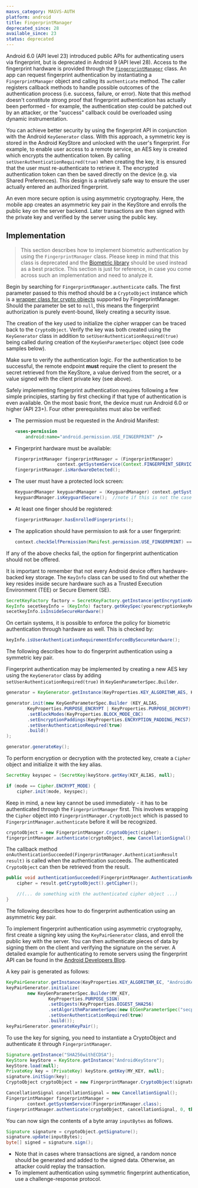 ```yaml
---
masvs_category: MASVS-AUTH
platform: android
title: FingerprintManager
deprecated_since: 28
available_since: 23
status: deprecated
---
```


Android 6.0 (API level 23) introduced public APIs for authenticating users via fingerprint, but is deprecated in Android 9 (API level 28). Access to the fingerprint hardware is provided through the [`FingerprintManager`](https://developer.android.com/reference/android/hardware/fingerprint/ "FingerprintManager") class. An app can request fingerprint authentication by instantiating a `FingerprintManager` object and calling its `authenticate` method. The caller registers callback methods to handle possible outcomes of the authentication process (i.e. success, failure, or error). Note that this method doesn't constitute strong proof that fingerprint authentication has actually been performed - for example, the authentication step could be patched out by an attacker, or the "success" callback could be overloaded using dynamic instrumentation.

You can achieve better security by using the fingerprint API in conjunction with the Android `KeyGenerator` class. With this approach, a symmetric key is stored in the Android KeyStore and unlocked with the user's fingerprint. For example, to enable user access to a remote service, an AES key is created which encrypts the authentication token. By calling `setUserAuthenticationRequired(true)` when creating the key, it is ensured that the user must re-authenticate to retrieve it. The encrypted authentication token can then be saved directly on the device (e.g. via Shared Preferences). This design is a relatively safe way to ensure the user actually entered an authorized fingerprint.

An even more secure option is using asymmetric cryptography. Here, the mobile app creates an asymmetric key pair in the KeyStore and enrolls the public key on the server backend. Later transactions are then signed with the private key and verified by the server using the public key.

## Implementation

> This section describes how to implement biometric authentication by using the `FingerprintManager` class. Please keep in mind that this class is deprecated and the [Biometric library](https://developer.android.com/jetpack/androidx/releases/biometric "Biometric library for Android") should be used instead as a best practice. This section is just for reference, in case you come across such an implementation and need to analyze it.

Begin by searching for `FingerprintManager.authenticate` calls. The first parameter passed to this method should be a `CryptoObject` instance which is a [wrapper class for crypto objects](https://developer.android.com/reference/android/hardware/fingerprint/FingerprintManager.CryptoObject.html "FingerprintManager.CryptoObject") supported by FingerprintManager. Should the parameter be set to `null`, this means the fingerprint authorization is purely event-bound, likely creating a security issue.

The creation of the key used to initialize the cipher wrapper can be traced back to the `CryptoObject`. Verify the key was both created using the `KeyGenerator` class in addition to `setUserAuthenticationRequired(true)` being called during creation of the `KeyGenParameterSpec` object (see code samples below).

Make sure to verify the authentication logic. For the authentication to be successful, the remote endpoint **must** require the client to present the secret retrieved from the KeyStore, a value derived from the secret, or a value signed with the client private key (see above).

Safely implementing fingerprint authentication requires following a few simple principles, starting by first checking if that type of authentication is even available. On the most basic front, the device must run Android 6.0 or higher (API 23+). Four other prerequisites must also be verified:

- The permission must be requested in the Android Manifest:

    ```xml
    <uses-permission
        android:name="android.permission.USE_FINGERPRINT" />
    ```

- Fingerprint hardware must be available:

    ```java
    FingerprintManager fingerprintManager = (FingerprintManager)
                    context.getSystemService(Context.FINGERPRINT_SERVICE);
    fingerprintManager.isHardwareDetected();
    ```

- The user must have a protected lock screen:

    ```java
    KeyguardManager keyguardManager = (KeyguardManager) context.getSystemService(Context.KEYGUARD_SERVICE);
    keyguardManager.isKeyguardSecure();  //note if this is not the case: ask the user to setup a protected lock screen
    ```

- At least one finger should be registered:

    ```java
    fingerprintManager.hasEnrolledFingerprints();
    ```

- The application should have permission to ask for a user fingerprint:

    ```java
    context.checkSelfPermission(Manifest.permission.USE_FINGERPRINT) == PermissionResult.PERMISSION_GRANTED;
    ```

If any of the above checks fail, the option for fingerprint authentication should not be offered.

It is important to remember that not every Android device offers hardware-backed key storage. The `KeyInfo` class can be used to find out whether the key resides inside secure hardware such as a Trusted Execution Environment (TEE) or Secure Element (SE).

```java
SecretKeyFactory factory = SecretKeyFactory.getInstance(getEncryptionKey().getAlgorithm(), ANDROID_KEYSTORE);
KeyInfo secetkeyInfo = (KeyInfo) factory.getKeySpec(yourencryptionkeyhere, KeyInfo.class);
secetkeyInfo.isInsideSecureHardware()
```

On certain systems, it is possible to enforce the policy for biometric authentication through hardware as well. This is checked by:

```java
keyInfo.isUserAuthenticationRequirementEnforcedBySecureHardware();
```

The following describes how to do fingerprint authentication using a symmetric key pair.

Fingerprint authentication may be implemented by creating a new AES key using the `KeyGenerator` class by adding `setUserAuthenticationRequired(true)` in `KeyGenParameterSpec.Builder`.

```java
generator = KeyGenerator.getInstance(KeyProperties.KEY_ALGORITHM_AES, KEYSTORE);

generator.init(new KeyGenParameterSpec.Builder (KEY_ALIAS,
        KeyProperties.PURPOSE_ENCRYPT | KeyProperties.PURPOSE_DECRYPT)
        .setBlockModes(KeyProperties.BLOCK_MODE_CBC)
        .setEncryptionPaddings(KeyProperties.ENCRYPTION_PADDING_PKCS7)
        .setUserAuthenticationRequired(true)
        .build()
);

generator.generateKey();
```

To perform encryption or decryption with the protected key, create a `Cipher` object and initialize it with the key alias.

```java
SecretKey keyspec = (SecretKey)keyStore.getKey(KEY_ALIAS, null);

if (mode == Cipher.ENCRYPT_MODE) {
    cipher.init(mode, keyspec);
```

Keep in mind, a new key cannot be used immediately - it has to be authenticated through the `FingerprintManager` first. This involves wrapping the `Cipher` object into `FingerprintManager.CryptoObject` which is passed to `FingerprintManager.authenticate` before it will be recognized.

```java
cryptoObject = new FingerprintManager.CryptoObject(cipher);
fingerprintManager.authenticate(cryptoObject, new CancellationSignal(), 0, this, null);
```

The callback method `onAuthenticationSucceeded(FingerprintManager.AuthenticationResult result)` is called when the authentication succeeds. The authenticated `CryptoObject` can then be retrieved from the result.

```java
public void authenticationSucceeded(FingerprintManager.AuthenticationResult result) {
    cipher = result.getCryptoObject().getCipher();

    //(... do something with the authenticated cipher object ...)
}
```

The following describes how to do fingerprint authentication using an asymmetric key pair.

To implement fingerprint authentication using asymmetric cryptography, first create a signing key using the `KeyPairGenerator` class, and enroll the public key with the server. You can then authenticate pieces of data by signing them on the client and verifying the signature on the server. A detailed example for authenticating to remote servers using the fingerprint API can be found in the [Android Developers Blog](https://android-developers.googleblog.com/2015/10/new-in-android-samples-authenticating.html "Authenticating to remote servers using the Fingerprint API").

A key pair is generated as follows:

```java
KeyPairGenerator.getInstance(KeyProperties.KEY_ALGORITHM_EC, "AndroidKeyStore");
keyPairGenerator.initialize(
        new KeyGenParameterSpec.Builder(MY_KEY,
                KeyProperties.PURPOSE_SIGN)
                .setDigests(KeyProperties.DIGEST_SHA256)
                .setAlgorithmParameterSpec(new ECGenParameterSpec("secp256r1"))
                .setUserAuthenticationRequired(true)
                .build());
keyPairGenerator.generateKeyPair();
```

To use the key for signing, you need to instantiate a CryptoObject and authenticate it through `FingerprintManager`.

```java
Signature.getInstance("SHA256withECDSA");
KeyStore keyStore = KeyStore.getInstance("AndroidKeyStore");
keyStore.load(null);
PrivateKey key = (PrivateKey) keyStore.getKey(MY_KEY, null);
signature.initSign(key);
CryptoObject cryptoObject = new FingerprintManager.CryptoObject(signature);

CancellationSignal cancellationSignal = new CancellationSignal();
FingerprintManager fingerprintManager =
        context.getSystemService(FingerprintManager.class);
fingerprintManager.authenticate(cryptoObject, cancellationSignal, 0, this, null);
```

You can now sign the contents of a byte array `inputBytes` as follows.

```java
Signature signature = cryptoObject.getSignature();
signature.update(inputBytes);
byte[] signed = signature.sign();
```

- Note that in cases where transactions are signed, a random nonce should be generated and added to the signed data. Otherwise, an attacker could replay the transaction.
- To implement authentication using symmetric fingerprint authentication, use a challenge-response protocol.
